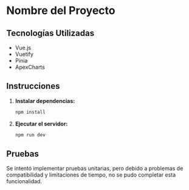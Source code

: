# Nombre del Proyecto

## Tecnologías Utilizadas

* Vue.js
* Vuetify
* Pinia
* ApexCharts

## Instrucciones

1.  **Instalar dependencias:**

    ```bash
    npm install
    ```

2.  **Ejecutar el servidor:**

    ```bash
    npm run dev
    ```

## Pruebas

Se intentó implementar pruebas unitarias, pero debido a problemas de compatibilidad y limitaciones de tiempo, no se pudo completar esta funcionalidad.

